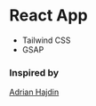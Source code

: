 # React App

- Tailwind CSS
- GSAP

### Inspired by 
[Adrian Hajdin](https://github.com/adrianhajdin)